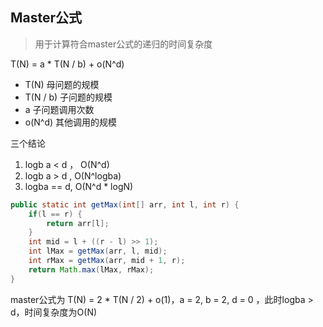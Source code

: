 ## Master公式

> 用于计算符合master公式的递归的时间复杂度

T(N) = a * T(N / b) + o(N^d)

- T(N) 母问题的规模
- T(N / b) 子问题的规模
- a 子问题调用次数
- o(N^d) 其他调用的规模

三个结论

1. logb a < d ， O(N^d)
2. logb a > d , O(N^logba)
3. logba == d, O(N^d * logN)

```java
public static int getMax(int[] arr, int l, int r) {
    if(l == r) {
        return arr[l];
    }
    int mid = l + ((r - l) >> 1);
    int lMax = getMax(arr, l, mid);
    int rMax = getMax(arr, mid + 1, r);
    return Math.max(lMax, rMax);
}
```

master公式为 T(N) = 2 * T(N / 2) + o(1)，a = 2, b = 2, d = 0 ，此时logba > d，时间复杂度为O(N)

